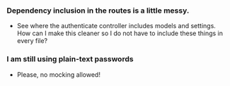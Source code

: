 ### Dependency inclusion in the routes is a little messy.
- See where the authenticate controller includes models and settings.  How can I make this cleaner so I do not have to include these things in every file?

### I am still using plain-text passwords
- Please, no mocking allowed!

